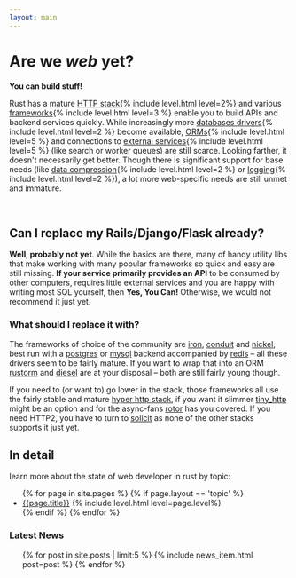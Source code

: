 ```yaml
---
layout: main
---
```


# Are we *web* yet?

**You can build stuff!**

<p>Rust has a mature <a href="/topics/stack.html">HTTP stack</a>{% include level.html level=2%} and various <a href="/topics/frameworks.html">frameworks</a>{% include level.html level=3 %} enable you to build APIs and backend services quickly. While increasingly more <a href="/topics/database.html#drivers">databases drivers</a>{% include level.html level=2 %} become available, <a href="/topics/database.html#orms">ORMs</a>{% include level.html level=5 %} and connections to <a href="/topics/services.html">external services</a>{% include level.html level=5 %} (like search or worker queues) are still scarce. Looking farther, it doesn't necessarily get better. Though there is significant support for base needs (like <a href="/topics/compression.html">data compression</a>{% include level.html level=2 %} or <a href="/topics/logging.html">logging</a>{% include level.html level=2 %}), a lot more web-specific needs are still unmet and immature.</p>

<p>&nbsp;</p>

## Can I replace my Rails/Django/Flask already?

**Well, probably not yet**. While the basics are there, many of handy utility libs that make working with many popular frameworks so quick and easy are still missing. **If your service primarily provides an API** to be consumed by  other computers, requires little external services and you are happy with writing most SQL yourself, then **Yes, You Can!** Otherwise, we would not recommend it just yet.

### What should I replace it with?

The frameworks of choice of the community are <a href="/topics/frameworks.html#pkg-iron">iron</a>, <a href="/topics/frameworks.html#pkg-conduit">conduit</a> and <a href="/topics/frameworks.html#pkg-nickel">nickel</a>, best run with a <a href="/topics/database.html#pkg-postgres">postgres</a> or <a href="/topics/database.html#pkg-mysql">mysql</a> backend accompanied by <a href="/topics/database.html#pkg-redis">redis</a> – all these drivers seem to be fairly mature. If you want to wrap that into an ORM <a href="/topics/database.html#pkg-rustorm">rustorm</a> and <a href="/topics/frameworks.html#pkg-diesel">diesel</a> are at your disposal – both are still fairly young though.

If you need to (or want to) go lower in the stack, those frameworks all use the fairly stable and mature <a href="/topics/stack.html#pkg-hyper">hyper http stack</a>, if you want it slimmer <a href="/topics/stack.html#pkg-tiny_http">tiny_http</a> might be an option and for the async-fans <a href="/topics/stack.html#pkg-rotor-http">rotor</a> has you covered. If you need HTTP2, you have to turn to <a href="/topics/stack.html#pkg-solicit">solicit</a> as none of the other stacks supports it just yet.


## In detail

learn more about the state of web developer in rust by topic:

<ul class="topic-list">
  {% for page in site.pages %}
    {% if page.layout == 'topic' %}
      <li><a href="{{page.url}}">{{page.title}}</a>  {% include level.html level=page.level%}</li>
    {% endif %}
  {% endfor %}
</ul>

<h3> Latest News <a href="/atom.xml" title="subscribe"><i class="fa fa-rss-square"></i></a></h3>

<ul class="related-news">
  {% for post in site.posts | limit:5 %}
    {% include news_item.html post=post %}
  {% endfor %}
</ul>
